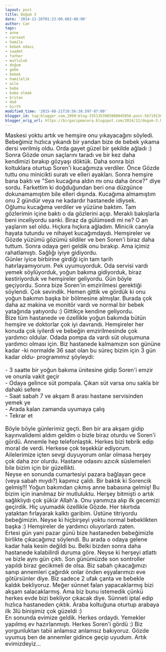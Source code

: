 ```yaml
---
layout: post
title: Doğum 3
date: '2014-12-26T01:23:00.002-08:00'
author: Can
tags:
- anne
- carseat
- hamile
- bebek odası
- saadet
- father
- mutluluk
- doğum
- gebe
- bebek
- hamilelik
- aile
- baba
- baba olmak
- britax
- dad
- birth
modified_time: '2015-08-21T10:56:38.597-07:00'
blogger_id: tag:blogger.com,1999:blog-3351353965008945956.post-5671913643311539153
blogger_orig_url: https://birgaripmacera.blogspot.com/2014/12/dogum-3.html
---
```


<span style="font-size: large;">Maskesi yoktu artık ve hemşire onu yıkayacağını söyledi. Bebeğimiz hızlıca yıkandı bir yandan bize de bebek yıkama dersi verilmiş oldu. Orda gayet güzel bir şekilde ağladı :) Sonra Gözde onun saçlarını taradı ve bir kez daha kendimizi bırakıp gözyaşı döktük. Daha sonra bizi koltuklara oturtup Soren'i kucağımıza verdiler. Önce Gözde tuttu onu minicikti suratı ve elleri ayakları. Sonra hemşire bana baktı ve "Sen kucağına aldın mı onu daha önce?" diye sordu. Farkettim ki doğduğundan beri ona düzgünce dokunamamıştım bile elleri dışında. Kucağıma almamıştım onu 2 gündür veya ne kadardır hastanede idiysek. </span><br />
<a name='more'></a><span style="font-size: large;">Oğlumu kucağıma verdiler ve yüzüne baktım. Tam gözlerimin içine baktı o da gözlerini açıp. Meraklı bakışlarla beni inceliyordu sanki. Biraz da gülümsedi mi ne? O an yaşlarım sel oldu. Hıçkıra hıçkıra ağladım. Minicik canıyla hayata tutundu ve nihayet kucağımdaydı. Hemşireler ve Gözde yüzümü gözümü sildiler ve ben Soren'i biraz daha tuttum. Sonra odaya geri geldik onu bırakıp. Ama içimiz rahatlamıştı. Sağlığı iyiye gidiyordu.</span><br />
<span style="font-size: large;">Günler iyice birbirine girdiği için tam tarih hatırlayamıyorum. Pek uyumuyorduk. Oda servisi vardı yemek söylüyorduk, yoğun bakıma gidiyorduk, biraz kestiriyorduk ve hemşireler geliyordu. Gün böyle geçiyordu. Sonra bize Soren'in emzirilmesi gerektiği söylendi. Çok sevindik. Hemen gittik ve gördük ki onu yoğun bakımın başka bir bölmesine almışlar. Burada çok daha az makina ve monitör vardı ve normal bir bebek yatağında yatıyordu :) Gittikçe kendine geliyordu.&nbsp;</span><br />
<span style="font-size: large;">Bize tüm hastanede ve özellikle yoğun bakımda bütün hemşire ve doktorlar çok iyi davrandı. Hemşireler her konuda çok iyilerdi ve bebeğin emzirilmesinde çok yardımcı oldular. Odada pompa da vardı süt oluşumuna yardımcı olması için. Biz hastanede kalmamızın son gününe kadar -ki normalde 36 saat olan bu süreç bizim için 3 gün kadar oldu- programımız şöyleydi:</span><br />
<span style="font-size: large;"><br /></span>
<span style="font-size: large;">- 3 saatte bir yoğun bakıma ünitesine gidip Soren'i emzir ve onunla vakit geçir</span><br />
<span style="font-size: large;">- Odaya gelince süt pompala. Çıkan süt varsa onu sakla bir dahaki sefere</span><br />
<span style="font-size: large;">- Saat sabah 7 ve akşam 8 arası hastane servisinden yemek ye</span><br />
<span style="font-size: large;">- Arada kalan zamanda uyumaya çalış</span><br />
<span style="font-size: large;">- Tekrar et</span><br />
<span style="font-size: large;"><br /></span>
<span style="font-size: large;">Böyle böyle günlerimiz geçti. Ben bir ara akşam gidip kayınvalidemi aldım geldim o bizle biraz oturdu ve Soren'i gördü. Annemle hep telefonlaştık. Herkes bizi tebrik edip moral de verdi. Herkese çok teşekkür ediyorum. Ailelerimize içten sevgi duyuyorum onlar olmasa herşey çok daha zor olurdu. Hastane odasını azıcık süslemeleri bile bizim için bir güzellikti.</span><br />
<span style="font-size: large;">Neyse en sonunda cumartesiyi pazara bağlayan gece (veya sabah mıydı?) kapımız çaldı. Bir baktık ki Sorencik gelmiş!!! Yoğun bakımdan çıkmış anne babasına gelmiş! Bu bizim için inanılmaz bir mutluluktu. Herşey bitmişti o artık sağlıklıydı çok şükür Allah'a. Onu yanımıza alıp ilk gecemizi geçirdik. Hiç uyumadık özellikle Gözde. Her tıkırtıda yataktan fırlayarak kalktı garibim. Üstüne titriyordu bebeğimizin. Neyse ki hiçbirşeyi yoktu normal bebeklikten başka :) Hemşireler de yardımcı oluyorlardı zaten.</span><br />
<span style="font-size: large;">Ertesi gün yani pazar günü bize hastaneden bebeğimizle birlikte çıkacağımız söylendi. Bu arada o odaya gelene kadar hala kesin değildi bu. Belki bizden sonra daha hastanede kalabilirdi duruma göre. Neyse ki herşeyi atlattı ve bizle aynı gün çıktı. Son günümüzde son sontroller yapıldı biraz gecikmeli de olsa. Biz sabah çıkacağımızı sanıp annemleri çağırdık onlar önden eşyalarımızı eve götürsünler diye. Biz sadece 2 ufak çanta ve bebekle kaldık bekliyoruz. Meğer sünnet falan yapacaklarmış bizi akşam salacaklarmış. Ama biz bunu istemedik çünkü herkes evde bizi bekliyor çıkacak diye. Sünneti iptal edip hızlıca hastaneden çıktık. Araba koltuğuna oturtup arabaya ilk 3lü binişimiz çok güzeldi :)</span><br />
<span style="font-size: large;">En sonunda evimize geldik. Herkes ordaydı. Yemekler yapılmış ev hazırlanmıştı. Herkes Soren'i gördü :) Biz yorgunluktan tabii anlamsız anlamsız bakıyoruz. Gözde uyumuş ben de annemler gidince geçip uyudum. Artık evimizdeyiz...</span>